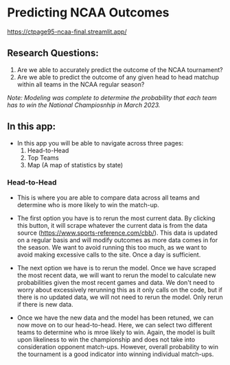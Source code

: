 # Predicting NCAA Outcomes

https://ctpage95-ncaa-final.streamlit.app/

## Research Questions:
1. Are we able to accurately predict the outcome of the NCAA tournament?
2. Are we able to predict the outcome of any given head to head matchup within all teams in the NCAA regular season?

*Note: Modeling was complete to determine the probability that each team has to win the National Champiosnhip in March 2023.*

## In this app:
- In this app you will be able to navigate across three pages:
  1. Head-to-Head
  2. Top Teams
  3. Map (A map of statistics by state)

### Head-to-Head
- This is where you are able to compare data across all teams and determine who is more likely to win the match-up.

- The first option you have is to rerun the most current data. By clicking this button, it will scrape whatever the current data is from the data source (https://www.sports-reference.com/cbb/). This data is updated on a regular basis and will modify outcomes as more data comes in for the season. We want to avoid running this too much, as we want to avoid making excessive calls to the site. Once a day is sufficient.

- The next option we have is to rerun the model. Once we have scraped the most recent data, we will want to rerun the model to calculate new probabilities given the most recent games and data. We don't need to worry about excessively rerunning this as it only calls on the code, but if there is no updated data, we will not need to rerun the model. Only rerun if there is new data.

- Once we have the new data and the model has been retuned, we can now move on to our head-to-head. Here, we can select two different teams to determine who is mroe likely to win. Again, the model is built upon likeliness to win the championship and does not take into consideration opponent match-ups. However, overall probability to win the tournament is a good indicator into winning individual match-ups.


